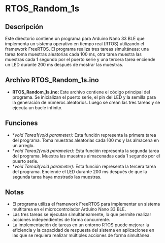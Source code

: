 # RTOS_Random_1s

## Descripción
Este directorio contiene un programa para Arduino Nano 33 BLE que implementa un sistema operativo en tiempo real (RTOS) utilizando el framework FreeRTOS. El programa realiza tres tareas simultáneas: una tarea toma muestras aleatorias cada 100 ms, otra tarea muestra las muestras cada 1 segundo por el puerto serie y una tercera tarea enciende un LED durante 200 ms después de mostrar las muestras.

## Archivo RTOS_Random_1s.ino
- **RTOS_Random_1s.ino:** Este archivo contiene el código principal del programa. Se inicializan el puerto serie, el pin del LED y la semilla para la generación de números aleatorios. Luego se crean las tres tareas y se ejecuta un bucle infinito.

## Funciones
- **void Tarea1(void *parameter):** Esta función representa la primera tarea del programa. Toma muestras aleatorias cada 100 ms y las almacena en un arreglo.
- **void Tarea2(void *parameter):** Esta función representa la segunda tarea del programa. Muestra las muestras almacenadas cada 1 segundo por el puerto serie.
- **void Tarea3(void *parameter):** Esta función representa la tercera tarea del programa. Enciende el LED durante 200 ms después de que la segunda tarea haya mostrado las muestras.

## Notas
- El programa utiliza el framework FreeRTOS para implementar un sistema multitarea en el microcontrolador Arduino Nano 33 BLE.
- Las tres tareas se ejecutan simultáneamente, lo que permite realizar acciones independientes de forma concurrente.
- La implementación de tareas en un entorno RTOS puede mejorar la eficiencia y la capacidad de respuesta del sistema en aplicaciones en las que se requiera realizar múltiples acciones de forma simultánea.
